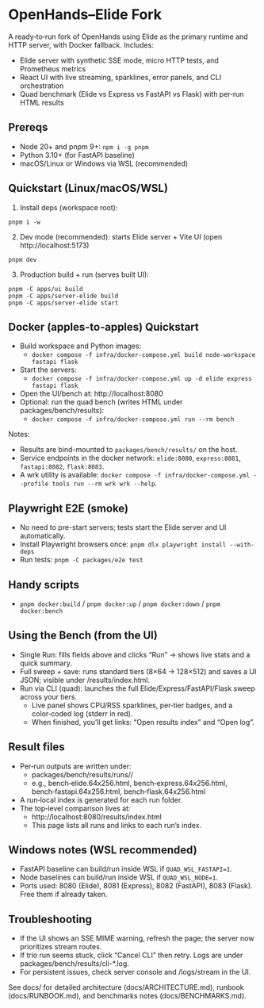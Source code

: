# OpenHands–Elide Fork

A ready‑to‑run fork of OpenHands using Elide as the primary runtime and HTTP server, with Docker fallback. Includes:
- Elide server with synthetic SSE mode, micro HTTP tests, and Prometheus metrics
- React UI with live streaming, sparklines, error panels, and CLI orchestration
- Quad benchmark (Elide vs Express vs FastAPI vs Flask) with per‑run HTML results

## Prereqs
- Node 20+ and pnpm 9+: `npm i -g pnpm`
- Python 3.10+ (for FastAPI baseline)
- macOS/Linux or Windows via WSL (recommended)

## Quickstart (Linux/macOS/WSL)
1) Install deps (workspace root):
```
pnpm i -w
```
2) Dev mode (recommended): starts Elide server + Vite UI (open http://localhost:5173)
```
pnpm dev
```
3) Production build + run (serves built UI):
```
pnpm -C apps/ui build
pnpm -C apps/server-elide build
pnpm -C apps/server-elide start
```

## Docker (apples-to-apples) Quickstart
- Build workspace and Python images:
  - `docker compose -f infra/docker-compose.yml build node-workspace fastapi flask`
- Start the servers:
  - `docker compose -f infra/docker-compose.yml up -d elide express fastapi flask`
- Open the UI/bench at: http://localhost:8080
- Optional: run the quad bench (writes HTML under packages/bench/results):
  - `docker compose -f infra/docker-compose.yml run --rm bench`

Notes:
- Results are bind-mounted to `packages/bench/results/` on the host.
- Service endpoints in the docker network: `elide:8080`, `express:8081`, `fastapi:8082`, `flask:8083`.
- A wrk utility is available: `docker compose -f infra/docker-compose.yml --profile tools run --rm wrk wrk --help`.

## Playwright E2E (smoke)
- No need to pre-start servers; tests start the Elide server and UI automatically.
- Install Playwright browsers once: `pnpm dlx playwright install --with-deps`
- Run tests: `pnpm -C packages/e2e test`

## Handy scripts
- `pnpm docker:build` / `pnpm docker:up` / `pnpm docker:down` / `pnpm docker:bench`


## Using the Bench (from the UI)
- Single Run: fills fields above and clicks “Run” → shows live stats and a quick summary.
- Full sweep + save: runs standard tiers (8×64 → 128×512) and saves a UI JSON; visible under /results/index.html.
- Run via CLI (quad): launches the full Elide/Express/FastAPI/Flask sweep across your tiers.
  - Live panel shows CPU/RSS sparklines, per‑tier badges, and a color‑coded log (stderr in red).
  - When finished, you’ll get links: “Open results index” and “Open log”.

## Result files
- Per‑run outputs are written under:
  - packages/bench/results/runs/<timestamp>/
  - e.g., bench‑elide.64x256.html, bench‑express.64x256.html, bench‑fastapi.64x256.html, bench‑flask.64x256.html
- A run‑local index is generated for each run folder.
- The top‑level comparison lives at:
  - http://localhost:8080/results/index.html
  - This page lists all runs and links to each run’s index.

## Windows notes (WSL recommended)
- FastAPI baseline can build/run inside WSL if `QUAD_WSL_FASTAPI=1`.
- Node baselines can build/run inside WSL if `QUAD_WSL_NODE=1`.
- Ports used: 8080 (Elide), 8081 (Express), 8082 (FastAPI), 8083 (Flask). Free them if already taken.

## Troubleshooting
- If the UI shows an SSE MIME warning, refresh the page; the server now prioritizes stream routes.
- If trio run seems stuck, click “Cancel CLI” then retry. Logs are under packages/bench/results/cli-*.log.
- For persistent issues, check server console and /logs/stream in the UI.

See docs/ for detailed architecture (docs/ARCHITECTURE.md), runbook (docs/RUNBOOK.md), and benchmarks notes (docs/BENCHMARKS.md).
